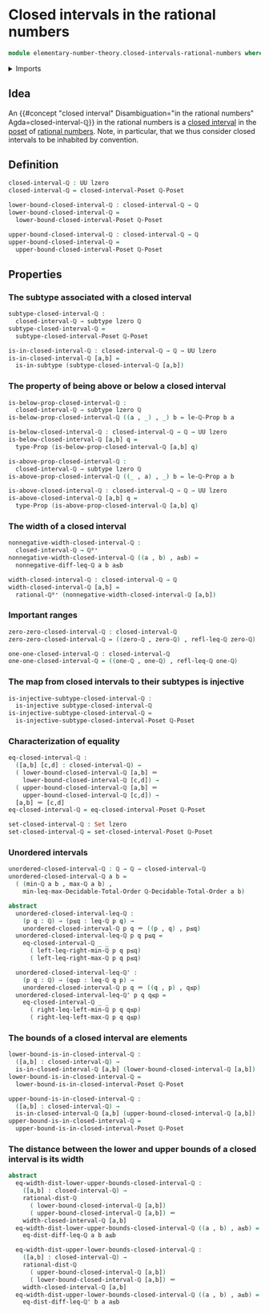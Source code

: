 # Closed intervals in the rational numbers

```agda
module elementary-number-theory.closed-intervals-rational-numbers where
```

<details><summary>Imports</summary>

```agda
open import elementary-number-theory.decidable-total-order-rational-numbers
open import elementary-number-theory.distance-rational-numbers
open import elementary-number-theory.inequality-rational-numbers
open import elementary-number-theory.maximum-rational-numbers
open import elementary-number-theory.minimum-rational-numbers
open import elementary-number-theory.multiplication-positive-rational-numbers
open import elementary-number-theory.multiplication-rational-numbers
open import elementary-number-theory.negative-rational-numbers
open import elementary-number-theory.positive-and-negative-rational-numbers
open import elementary-number-theory.positive-rational-numbers
open import elementary-number-theory.rational-numbers
open import elementary-number-theory.strict-inequality-rational-numbers

open import foundation.dependent-pair-types
open import foundation.identity-types
open import foundation.injective-maps
open import foundation.propositions
open import foundation.sets
open import foundation.subtypes
open import foundation.universe-levels

open import order-theory.closed-interval-preserving-maps-posets
open import order-theory.closed-intervals-posets
open import order-theory.decidable-total-orders
```

</details>

## Idea

An
{{#concept "closed interval" Disambiguation="in the rational numbers" Agda=closed-interval-ℚ}}
in the rational numbers is a
[closed interval](order-theory.closed-intervals-posets.md) in the
[poset](elementary-number-theory.inequality-rational-numbers.md) of
[rational numbers](elementary-number-theory.rational-numbers.md). Note, in
particular, that we thus consider closed intervals to be inhabited by
convention.

## Definition

```agda
closed-interval-ℚ : UU lzero
closed-interval-ℚ = closed-interval-Poset ℚ-Poset

lower-bound-closed-interval-ℚ : closed-interval-ℚ → ℚ
lower-bound-closed-interval-ℚ =
  lower-bound-closed-interval-Poset ℚ-Poset

upper-bound-closed-interval-ℚ : closed-interval-ℚ → ℚ
upper-bound-closed-interval-ℚ =
  upper-bound-closed-interval-Poset ℚ-Poset
```

## Properties

### The subtype associated with a closed interval

```agda
subtype-closed-interval-ℚ :
  closed-interval-ℚ → subtype lzero ℚ
subtype-closed-interval-ℚ =
  subtype-closed-interval-Poset ℚ-Poset

is-in-closed-interval-ℚ : closed-interval-ℚ → ℚ → UU lzero
is-in-closed-interval-ℚ [a,b] =
  is-in-subtype (subtype-closed-interval-ℚ [a,b])
```

### The property of being above or below a closed interval

```agda
is-below-prop-closed-interval-ℚ :
  closed-interval-ℚ → subtype lzero ℚ
is-below-prop-closed-interval-ℚ ((a , _) , _) b = le-ℚ-Prop b a

is-below-closed-interval-ℚ : closed-interval-ℚ → ℚ → UU lzero
is-below-closed-interval-ℚ [a,b] q =
  type-Prop (is-below-prop-closed-interval-ℚ [a,b] q)

is-above-prop-closed-interval-ℚ :
  closed-interval-ℚ → subtype lzero ℚ
is-above-prop-closed-interval-ℚ ((_ , a) , _) b = le-ℚ-Prop a b

is-above-closed-interval-ℚ : closed-interval-ℚ → ℚ → UU lzero
is-above-closed-interval-ℚ [a,b] q =
  type-Prop (is-above-prop-closed-interval-ℚ [a,b] q)
```

### The width of a closed interval

```agda
nonnegative-width-closed-interval-ℚ :
  closed-interval-ℚ → ℚ⁰⁺
nonnegative-width-closed-interval-ℚ ((a , b) , a≤b) =
  nonnegative-diff-leq-ℚ a b a≤b

width-closed-interval-ℚ : closed-interval-ℚ → ℚ
width-closed-interval-ℚ [a,b] =
  rational-ℚ⁰⁺ (nonnegative-width-closed-interval-ℚ [a,b])
```

### Important ranges

```agda
zero-zero-closed-interval-ℚ : closed-interval-ℚ
zero-zero-closed-interval-ℚ = ((zero-ℚ , zero-ℚ) , refl-leq-ℚ zero-ℚ)

one-one-closed-interval-ℚ : closed-interval-ℚ
one-one-closed-interval-ℚ = ((one-ℚ , one-ℚ) , refl-leq-ℚ one-ℚ)
```

### The map from closed intervals to their subtypes is injective

```agda
is-injective-subtype-closed-interval-ℚ :
  is-injective subtype-closed-interval-ℚ
is-injective-subtype-closed-interval-ℚ =
  is-injective-subtype-closed-interval-Poset ℚ-Poset
```

### Characterization of equality

```agda
eq-closed-interval-ℚ :
  ([a,b] [c,d] : closed-interval-ℚ) →
  ( lower-bound-closed-interval-ℚ [a,b] ＝
    lower-bound-closed-interval-ℚ [c,d]) →
  ( upper-bound-closed-interval-ℚ [a,b] ＝
    upper-bound-closed-interval-ℚ [c,d]) →
  [a,b] ＝ [c,d]
eq-closed-interval-ℚ = eq-closed-interval-Poset ℚ-Poset

set-closed-interval-ℚ : Set lzero
set-closed-interval-ℚ = set-closed-interval-Poset ℚ-Poset
```

### Unordered intervals

```agda
unordered-closed-interval-ℚ : ℚ → ℚ → closed-interval-ℚ
unordered-closed-interval-ℚ a b =
  ( (min-ℚ a b , max-ℚ a b) ,
    min-leq-max-Decidable-Total-Order ℚ-Decidable-Total-Order a b)

abstract
  unordered-closed-interval-leq-ℚ :
    (p q : ℚ) → (p≤q : leq-ℚ p q) →
    unordered-closed-interval-ℚ p q ＝ ((p , q) , p≤q)
  unordered-closed-interval-leq-ℚ p q p≤q =
    eq-closed-interval-ℚ _ _
      ( left-leq-right-min-ℚ p q p≤q)
      ( left-leq-right-max-ℚ p q p≤q)

  unordered-closed-interval-leq-ℚ' :
    (p q : ℚ) → (q≤p : leq-ℚ q p) →
    unordered-closed-interval-ℚ p q ＝ ((q , p) , q≤p)
  unordered-closed-interval-leq-ℚ' p q q≤p =
    eq-closed-interval-ℚ _ _
      ( right-leq-left-min-ℚ p q q≤p)
      ( right-leq-left-max-ℚ p q q≤p)
```

### The bounds of a closed interval are elements

```agda
lower-bound-is-in-closed-interval-ℚ :
  ([a,b] : closed-interval-ℚ) →
  is-in-closed-interval-ℚ [a,b] (lower-bound-closed-interval-ℚ [a,b])
lower-bound-is-in-closed-interval-ℚ =
  lower-bound-is-in-closed-interval-Poset ℚ-Poset

upper-bound-is-in-closed-interval-ℚ :
  ([a,b] : closed-interval-ℚ) →
  is-in-closed-interval-ℚ [a,b] (upper-bound-closed-interval-ℚ [a,b])
upper-bound-is-in-closed-interval-ℚ =
  upper-bound-is-in-closed-interval-Poset ℚ-Poset
```

### The distance between the lower and upper bounds of a closed interval is its width

```agda
abstract
  eq-width-dist-lower-upper-bounds-closed-interval-ℚ :
    ([a,b] : closed-interval-ℚ) →
    rational-dist-ℚ
      ( lower-bound-closed-interval-ℚ [a,b])
      ( upper-bound-closed-interval-ℚ [a,b]) ＝
    width-closed-interval-ℚ [a,b]
  eq-width-dist-lower-upper-bounds-closed-interval-ℚ ((a , b) , a≤b) =
    eq-dist-diff-leq-ℚ a b a≤b

  eq-width-dist-upper-lower-bounds-closed-interval-ℚ :
    ([a,b] : closed-interval-ℚ) →
    rational-dist-ℚ
      ( upper-bound-closed-interval-ℚ [a,b])
      ( lower-bound-closed-interval-ℚ [a,b]) ＝
    width-closed-interval-ℚ [a,b]
  eq-width-dist-upper-lower-bounds-closed-interval-ℚ ((a , b) , a≤b) =
    eq-dist-diff-leq-ℚ' b a a≤b
```

